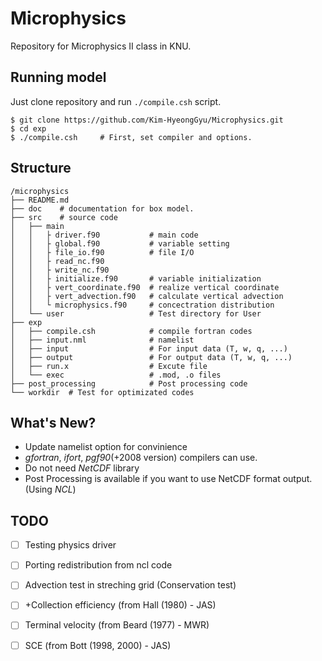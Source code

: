 # Microphysics
Repository for Microphysics II class in KNU.

## Running model
Just clone repository and run `./compile.csh` script.
```
$ git clone https://github.com/Kim-HyeongGyu/Microphysics.git
$ cd exp
$ ./compile.csh     # First, set compiler and options.
```

## Structure
```
/microphysics
├── README.md
├── doc    # documentation for box model.
├── src    # source code
│   ├── main
│   │   ├ driver.f90           # main code
│   │   ├ global.f90           # variable setting
│   │   ├ file_io.f90          # file I/O
│   │   ├ read_nc.f90
│   │   ├ write_nc.f90
│   │   ├ initialize.f90       # variable initialization
│   │   ├ vert_coordinate.f90  # realize vertical coordinate
│   │   ├ vert_advection.f90   # calculate vertical advection
│   │   └ microphysics.f90     # concectration distribution
│   └── user                   # Test directory for User
├── exp
│   ├── compile.csh            # compile fortran codes
│   ├── input.nml              # namelist
│   ├── input                  # For input data (T, w, q, ...)
│   ├── output                 # For output data (T, w, q, ...)
│   ├── run.x                  # Excute file
│   └── exec                   # .mod, .o files
├── post_processing            # Post processing code
└── workdir  # Test for optimizated codes   
```

## What's New?
- Update namelist option for convinience
- *gfortran*, *ifort*, *pgf90*(+2008 version) compilers can use.
- Do not need *NetCDF* library
- Post Processing is available if you want to use NetCDF format output. (Using *NCL*)

## TODO
- [ ] Testing physics driver 
- [ ] Porting redistribution from ncl code
- [ ] Advection test in streching grid (Conservation test)
- [ ] +Collection efficiency (from Hall (1980) - JAS)
- [ ] Terminal velocity (from Beard (1977) - MWR)
- [ ] SCE (from Bott (1998, 2000) - JAS)

